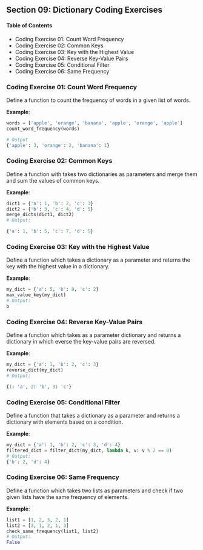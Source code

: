 ## Section 09: Dictionary Coding Exercises

#### Table of Contents
- Coding Exercise 01: Count Word Frequency
- Coding Exercise 02: Common Keys
- Coding Exercise 03: Key with the Highest Value
- Coding Exercise 04: Reverse Key-Value Pairs
- Coding Exercise 05: Conditional Filter
- Coding Exercise 06: Same Frequency

### Coding Exercise 01: Count Word Frequency

Define a function to count the frequency of words in a given list of words.

**Example**:
```python
words = ['apple', 'orange', 'banana', 'apple', 'orange', 'apple'] 
count_word_frequency(words) 

# Output
{'apple': 3, 'orange': 2, 'banana': 1}
```



### Coding Exercise 02: Common Keys

Define a function with takes two dictionaries as parameters and merge them and sum the values of common keys.

**Example**:
```python
dict1 = {'a': 1, 'b': 2, 'c': 3}
dict2 = {'b': 3, 'c': 4, 'd': 5}
merge_dicts(dict1, dict2)
# Output:

{'a': 1, 'b': 5, 'c': 7, 'd': 5}
```



### Coding Exercise 03: Key with the Highest Value

Define a function which takes a dictionary as a parameter and returns the key with the highest value in a dictionary.

**Example**:
```python
my_dict = {'a': 5, 'b': 9, 'c': 2}
max_value_key(my_dict)
# Output:
b
```


### Coding Exercise 04: Reverse Key-Value Pairs

Define a function which takes as a parameter dictionary and returns a dictionary in which everse the 
key-value pairs are reversed.

**Example**:
```python
my_dict = {'a': 1, 'b': 2, 'c': 3}
reverse_dict(my_dict)
# Output:

{1: 'a', 2: 'b', 3: 'c'}
```


### Coding Exercise 05: Conditional Filter

Define a function that takes a dictionary as a parameter and returns a dictionary with elements based
on a condition.

**Example**:
```python
my_dict = {'a': 1, 'b': 2, 'c': 3, 'd': 4} 
filtered_dict = filter_dict(my_dict, lambda k, v: v % 2 == 0) 
# Output:
{'b': 2, 'd': 4}
```

### Coding Exercise 06: Same Frequency

Define a function which takes two lists as parameters and check if two given lists have the same
frequency of elements.

**Example**:
```python
list1 = [1, 2, 3, 2, 1]
list2 = [3, 1, 2, 1, 3]
check_same_frequency(list1, list2)
# Output:
False
```
